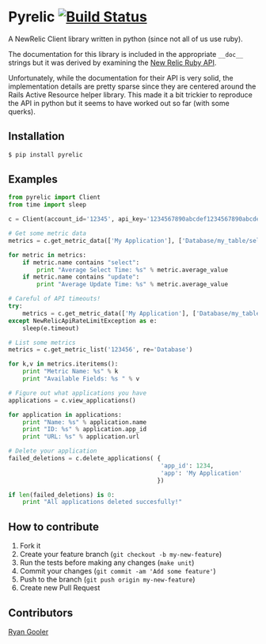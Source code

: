 # Pyrelic [![Build Status](https://travis-ci.org/andrewgross/pyrelic.png?branch=master)](https://travis-ci.org/andrewgross/pyrelic)


A NewRelic Client library written in python (since not all of us use ruby).

The documentation for this library is included in the appropriate `__doc__` strings but it was derived by examining the [New Relic Ruby API](https://github.com/newrelic/newrelic_api).

Unfortunately, while the documentation for their API is very solid, the implementation details are pretty sparse since they are centered around the Rails Active Resource helper library.  This made it a bit trickier to reproduce the API in python but it seems to have worked out so far (with some querks).

## Installation
```bash
$ pip install pyrelic
```

## Examples

```python
from pyrelic import Client
from time import sleep

c = Client(account_id='12345', api_key='1234567890abcdef1234567890abcdef')

# Get some metric data
metrics = c.get_metric_data(['My Application'], ['Database/my_table/select', 'Database/my_table/update'], ['average_value'], '2012-03-28T15:48:00Z', '2012-03-29T15:48:00Z')

for metric in metrics:
    if metric.name contains "select":
        print "Average Select Time: %s" % metric.average_value
    if metric.name contains "update":
        print "Average Update Time: %s" % metric.average_value

# Careful of API timeouts!
try:
    metrics = c.get_metric_data(['My Application'], ['Database/my_table/select', 'Database/my_table/update'], ['average_value'], '2012-03-28T15:48:00Z', '2012-03-29T15:48:00Z')
except NewRelicApiRateLimitException as e:
    sleep(e.timeout)

# List some metrics
metrics = c.get_metric_list('123456', re='Database')

for k,v in metrics.iteritems():
    print "Metric Name: %s" % k
    print "Available Fields: %s " % v

# Figure out what applications you have
applications = c.view_applications()

for application in applications:
    print "Name: %s" % application.name
    print "ID: %s" % application.app_id
    print "URL: %s" % application.url

# Delete your application
failed_deletions = c.delete_applications( {
                                           'app_id': 1234,
                                           'app': 'My Application'
                                          })

if len(failed_deletions) is 0:
    print "All applications deleted succesfully!"
```


## How to contribute

1. Fork it
2. Create your feature branch (`git checkout -b my-new-feature`)
3. Run the tests before making any changes (`make unit`)
4. Commit your changes (`git commit -am 'Add some feature'`)
5. Push to the branch (`git push origin my-new-feature`)
6. Create new Pull Request


## Contributors

[Ryan Gooler](https://github.com/jippen)
